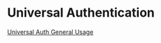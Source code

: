 # Universal Authentication 
[Universal Auth General Usage](https://infisical.com/docs/documentation/platform/identities/universal-auth)